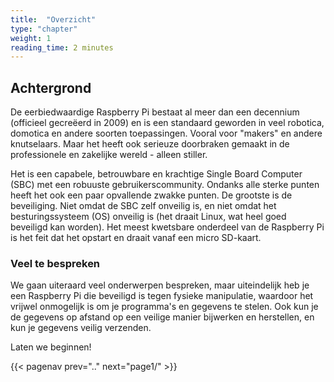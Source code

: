 ```yaml
---
title:  "Overzicht"
type: "chapter"
weight: 1
reading_time: 2 minutes
---
```


## Achtergrond

De eerbiedwaardige Raspberry Pi bestaat al meer dan een decennium (officieel gecreëerd in 2009) en is een standaard geworden in veel robotica, domotica en andere soorten toepassingen. Vooral voor "makers" en andere knutselaars. Maar het heeft ook serieuze doorbraken gemaakt in de professionele en zakelijke wereld - alleen stiller.

Het is een capabele, betrouwbare en krachtige Single Board Computer (SBC) met een robuuste gebruikerscommunity. Ondanks alle sterke punten heeft het ook een paar opvallende zwakke punten. De grootste is de beveiliging. Niet omdat de SBC zelf onveilig is, en niet omdat het besturingssysteem (OS) onveilig is (het draait Linux, wat heel goed beveiligd kan worden). Het meest kwetsbare onderdeel van de Raspberry Pi is het feit dat het opstart en draait vanaf een micro SD-kaart.



### Veel te bespreken

We gaan uiteraard veel onderwerpen bespreken, maar uiteindelijk heb je een Raspberry Pi die beveiligd is tegen fysieke manipulatie, waardoor het vrijwel onmogelijk is om je programma's en gegevens te stelen. Ook kun je de gegevens op afstand op een veilige manier bijwerken en herstellen, en kun je gegevens veilig verzenden.

Laten we beginnen!

{{< pagenav prev=".." next="page1/" >}}

